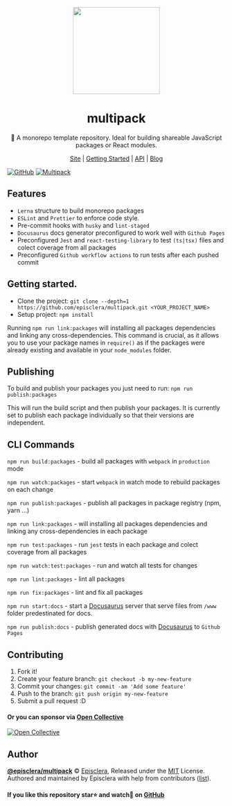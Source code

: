 <div align="center">
  <a href="https://episclera.github.io/multipack/">
  <img style="max-width:100%;" height="200"
    src="https://raw.githubusercontent.com/episclera/multipack/master/logo.png">
  </a>
  <h1>
      multipack
  </h1>
  <p> 🔱 A monorepo template repository. Ideal for building shareable JavaScript packages or React modules.</p>
  <p>
  <p>
    <a href="https://episclera.github.io/multipack/">Site</a>
    | <a href="https://episclera.github.io/multipack/docs/doc-introduction">Getting Started</a>
    | <a href="https://episclera.github.io/multipack/docs/doc-api-introduction">API</a>
    | <a href="https://episclera.github.io/multipack/blog/">Blog</a>
  </p>
</div>

[![GitHub](https://img.shields.io/github/license/episclera/multipack)](https://github.com/episclera/multipack/blob/master/LICENSE)
[![Multipack](https://img.shields.io/badge/Generated%20from-episclera%2Fmultipack-green)](https://github.com/episclera/multipack)

## Features

- `Lerna` structure to build monorepo packages
- `ESLint` and `Prettier` to enforce code style.
- Pre-commit hooks with `husky` and `lint-staged`
- `Docusaurus` docs generator preconfigured to work well with `Github Pages`
- Preconfigured `Jest` and `react-testing-library` to test `(ts|tsx)` files and colect coverage from all packages
- Preconfigured `Github workflow actions` to run tests after each pushed commit

## Getting started.

- Clone the project: `git clone --depth=1 https://github.com/episclera/multipack.git <YOUR_PROJECT_NAME>`
- Setup project: `npm install`

Running `npm run link:packages` will installing all packages dependencies and linking any cross-dependencies. This command is crucial, as it allows you to use your package names in `require()` as if the packages were already existing and available in your `node_modules` folder.

## Publishing

To build and publish your packages you just need to run: `npm run publish:packages`

This will run the build script and then publish your packages. It is currently set to publish each package individually so that their versions are independent.

## CLI Commands

`npm run build:packages` - build all packages with `webpack` in `production` mode

`npm run watch:packages` - start `webpack` in watch mode to rebuild packages on each change

`npm run publish:packages` - publish all packages in package registry (npm, yarn ...)

`npm run link:packages` - will installing all packages dependencies and linking any cross-dependencies in each package

`npm run test:packages` - run `jest` tests in each package and colect coverage from all packages

`npm run watch:test:packages` - run and watch all tests for changes

`npm run lint:packages` - lint all packages

`npm run fix:packages` - lint and fix all packages

`npm run start:docs` - start a [Docusaurus](https://docusaurus.io/) server that serve files from `/www` folder predestinated for docs.

`npm run publish:docs` - publish generated docs with [Docusaurus](https://docusaurus.io/) to `Github Pages`

## Contributing

1. Fork it!
2. Create your feature branch: `git checkout -b my-new-feature`
3. Commit your changes: `git commit -am 'Add some feature'`
4. Push to the branch: `git push origin my-new-feature`
5. Submit a pull request :D

#### Or you can sponsor via [Open Collective](https://opencollective.com/episclera/)

[![Open Collective](https://opencollective.com/episclera/tiers/sponsor.svg?avatarHeight=60)](https://opencollective.com/episclera/)

## Author

**[@episclera/multipack](https://github.com/episclera/multipack)** © [Episclera](https://github.com/episclera), Released under the [MIT](https://github.com/episclera/multipack/blob/master/LICENSE) License.<br>
Authored and maintained by Episclera with help from contributors ([list](https://github.com/episclera/multipack/contributors)).

#### If you like this repository star⭐ and watch👀 on [GitHub](https://github.com/episclera/multipack)
